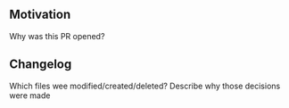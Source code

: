 ## Motivation

Why was this PR opened?

## Changelog

Which files wee modified/created/deleted? Describe why those decisions were made
